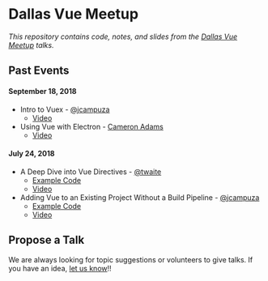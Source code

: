 # Dallas Vue Meetup

_This repository contains code, notes, and slides from the [Dallas Vue Meetup][meetup-link] talks._

## Past Events

#### September 18, 2018
- Intro to Vuex - [@jcampuza][@jcampuza]
	- [Video](https://youtu.be/OHlfrVeRIdI)
- Using Vue with Electron - [Cameron Adams](https://github.com/CameronAdams777)
	- [Video](https://youtu.be/OmAOORk5fGI)

#### July 24, 2018
- A Deep Dive into Vue Directives - [@twaite][@twaite]
	- [Example Code](./20180724-directives-deep-dive)
	- [Video](https://youtu.be/zzN6s8i5zFI)
- Adding Vue to an Existing Project Without a Build Pipeline - [@jcampuza][@jcampuza]
	- [Example Code](./20180724-existing-project-integration)
	- [Video](https://youtu.be/T3nlYgnxRNo)

## Propose a Talk
We are always looking for topic suggestions or volunteers to give talks. If you have an idea, [let us know][propose-talk]!!

<!-- Links -->
[meetup-link]:https://www.meetup.com/Dallas-Vue-Meetup
[propose-talk]:https://www.meetup.com/messages/?new_convo=true&member_id=256135994&name=Tim+Waite
[@twaite]:https://github.com/twaite
[@jcampuza]:https://github.com/jcampuza
